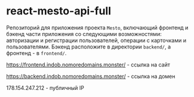 # react-mesto-api-full
Репозиторий для приложения проекта `Mesto`, включающий фронтенд и бэкенд части приложения со следующими возможностями: авторизации и регистрации пользователей, операции с карточками и пользователями. Бэкенд расположите в директории `backend/`, а фронтенд - в `frontend/`. 
  
https://frontend.indob.nomoredomains.monster/ - ссылка на сайт

https://backend.indob.nomoredomains.monster/ - ссылка на домен

178.154.247.212 - публичный IP
